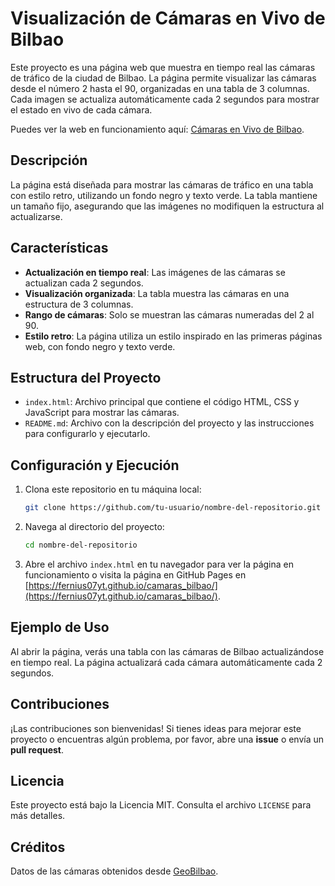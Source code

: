 # Visualización de Cámaras en Vivo de Bilbao

Este proyecto es una página web que muestra en tiempo real las cámaras de tráfico de la ciudad de Bilbao. La página permite visualizar las cámaras desde el número 2 hasta el 90, organizadas en una tabla de 3 columnas. Cada imagen se actualiza automáticamente cada 2 segundos para mostrar el estado en vivo de cada cámara.

Puedes ver la web en funcionamiento aquí: [Cámaras en Vivo de Bilbao](https://fernius07yt.github.io/camaras_bilbao/).

## Descripción

La página está diseñada para mostrar las cámaras de tráfico en una tabla con estilo retro, utilizando un fondo negro y texto verde. La tabla mantiene un tamaño fijo, asegurando que las imágenes no modifiquen la estructura al actualizarse.

## Características

- **Actualización en tiempo real**: Las imágenes de las cámaras se actualizan cada 2 segundos.
- **Visualización organizada**: La tabla muestra las cámaras en una estructura de 3 columnas.
- **Rango de cámaras**: Solo se muestran las cámaras numeradas del 2 al 90.
- **Estilo retro**: La página utiliza un estilo inspirado en las primeras páginas web, con fondo negro y texto verde.

## Estructura del Proyecto

- `index.html`: Archivo principal que contiene el código HTML, CSS y JavaScript para mostrar las cámaras.
- `README.md`: Archivo con la descripción del proyecto y las instrucciones para configurarlo y ejecutarlo.

## Configuración y Ejecución

1. Clona este repositorio en tu máquina local:
   ```bash
   git clone https://github.com/tu-usuario/nombre-del-repositorio.git
   ```

2. Navega al directorio del proyecto:
   ```bash
   cd nombre-del-repositorio
   ```

3. Abre el archivo `index.html` en tu navegador para ver la página en funcionamiento o visita la página en GitHub Pages en [https://fernius07yt.github.io/camaras_bilbao/](https://fernius07yt.github.io/camaras_bilbao/).

## Ejemplo de Uso

Al abrir la página, verás una tabla con las cámaras de Bilbao actualizándose en tiempo real. La página actualizará cada cámara automáticamente cada 2 segundos.

## Contribuciones

¡Las contribuciones son bienvenidas! Si tienes ideas para mejorar este proyecto o encuentras algún problema, por favor, abre una **issue** o envía un **pull request**.

## Licencia

Este proyecto está bajo la Licencia MIT. Consulta el archivo `LICENSE` para más detalles.

## Créditos

Datos de las cámaras obtenidos desde [GeoBilbao](https://www.geobilbao.eus/).
